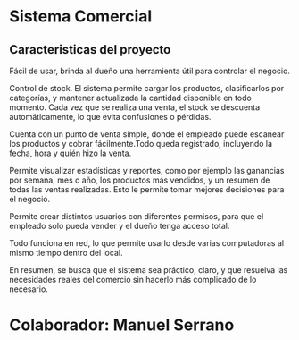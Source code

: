 # Sistema Comercial


## Caracteristicas del proyecto

 Fácil de usar, brinda al dueño una herramienta útil para controlar el negocio.

 Control de stock. El sistema permite cargar los productos, clasificarlos por categorías, y mantener actualizada la cantidad disponible en todo momento. Cada vez que se realiza una venta, el stock se descuenta automáticamente, lo que evita confusiones o pérdidas.

 Cuenta con un punto de venta simple, donde el empleado puede escanear los productos y cobrar fácilmente.Todo queda registrado, incluyendo la fecha, hora y quién hizo la venta.

 Permite visualizar estadísticas y reportes, como por ejemplo las ganancias por semana, mes o año, los productos más vendidos, y un resumen de todas las ventas realizadas. Esto le permite tomar mejores decisiones para el negocio.

 Permite crear distintos usuarios con diferentes permisos, para que el empleado solo pueda vender y el dueño tenga acceso total. 

 Todo funciona en red, lo que permite usarlo desde varias computadoras al mismo tiempo dentro del local.

 En resumen, se busca que el sistema sea práctico, claro, y que resuelva las necesidades reales del comercio sin hacerlo más complicado de lo necesario.

 # Colaborador: Manuel Serrano
